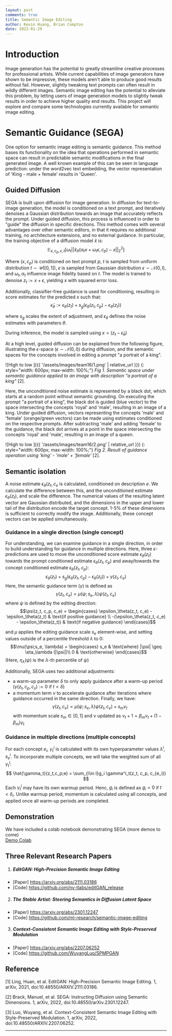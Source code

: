 ```yaml
---
layout: post
comments: true
title: Semantic Image Editing
author: Kevin Huang, Brian Compton
date: 2022-01-29
---
```



# Introduction
Image generation has the potential to greatly streamline creative processes for professional artists. While current capabilities of image generators have shown to be impressive, these models aren't able to produce good results without fail. However, slightly tweaking text prompts can often result in wildly different images. Semantic image editing has the potential to alleviate this problem, by letting users of image generation models to slightly tweak results in order to achieve higher quality end results. This project will explore and compare some technologies currently available for semantic image editing.

# Semantic Guidance (SEGA)
One option for semantic image editing is semantic guidance. This method bases its functionality on the idea that operations performed in semantic space can result in predictable semantic modifications in the final generated image. A well known example of this can be seen in language prediction: under the word2vec text embedding, the vector representation of 'King - male + female' results in 'Queen'. 

## Guided Diffusion
SEGA is built upon diffusion for image generation. In diffusion for text-to-image generation, the model is conditioned on a text prompt, and iteratively denoises a Gaussian distribution towards an image that accurately reflects the prompt. Under guided diffusion, this process is influenced in order to "guide" the diffusion in specific directions. This method comes with several advantages over other semantic editors, in that it requires no additional training, no architecture extensions, and no external guidance. In particular, the training objective of a diffusion model $\hat{x}$ is:
$$\mathbb{E}_{x,c_p,\epsilon,t}[\omega_t || \hat{x}_\theta(\alpha_t x + \omega_t \epsilon, c_p) - x ||^2_2]$$

Where $(x, c_p)$ is conditioned on text prompt $p$, $t$ is sampled from uniform distribution $t \sim \mathcal{U}([0,1])$, $\epsilon$ is sampled from Gaussian distribution $\epsilon \sim \mathcal{N}(0,I)$, and $\omega_t,\alpha_t$ influence image fidelity based on $t$. The model is trained to denoise $z_t := x + \epsilon$, yielding $x$ with squared error loss. 


Additionally, classifier-free guidance is used for conditioning, resulting in score estimates for the predicted $x$ such that:
$$\tilde{\epsilon}_\theta := \epsilon_\theta(z_t) + s_g(\epsilon_\theta(z_t, c_p) - \epsilon_\theta(z_t))$$

where $s_g$ scales the extent of adjustment, and $\epsilon_\theta$ defines the noise estimates with parameters $\theta$. 

During inference, the model is sampled using $x = (z_t - \tilde{\epsilon}_\theta)$

At a high level, guided diffusion can be explained from the following figure, illustrating the $\epsilon$-space ($\epsilon \sim \mathcal{N}(0,I)$) during diffusion, and the semantic spaces for the concepts involved in editing a prompt "a portrait of a king".

![High to low ]({{ '/assets/images/team16/1.png' | relative_url }})
{: style="width: 600px; max-width: 100%;"}
*Fig 1. Semantic space under semantic guidance applied to an image with description "a portrait of a king"* [2].

Here, the unconditioned noise estimate is represented by a black dot, which starts at a random point without semantic grounding. On executing the prompt "a portrait of a king", the black dot is guided (blue vector) to the space intersecting the concepts 'royal' and 'male', resulting in an image of a king. Under guided diffusion, vectors representing the concepts 'male' and 'female' (orange/green vectors) can be made using estimates conditioned on the respective prompts. After subtracting 'male' and adding 'female' to the guidance, the black dot arrives at a point in the space intersecting the concepts 'royal' and 'male', resulting in an image of a queen. 

![High to low ]({{ '/assets/images/team16/2.png' | relative_url }})
{: style="width: 600px; max-width: 100%;"}
*Fig 2. Result of guidance operation using 'king' - 'male' + 'female'* [2].

## Semantic isolation
A noise estimate $\epsilon_\theta(z_t, c_e$ is calculated, conditioned on description $e$. We calculate the difference between this, and the unconditioned estimate $\epsilon_\theta(z_t)$, and scale the difference. The numerical values of the resulting latent vector are Gaussian distributed, and the dimensions in the upper and lower tail of the distribution encode the target concept. 1-5% of these dimensions is sufficient to correctly modify the image. Additionally, these concept vectors can be applied simultaneously. 

### Guidance in a single direction (single concept)
For understanding, we can examine guidance in a single direction, in order to build understanding for guidance in multiple directions.
Here, three $\epsilon$-predictions are used to move the unconditioned score estimate $\epsilon_\theta(z_t)$ towards the prompt conditioned estimate $\epsilon_\theta(z_t, c_p)$ and away/towards the concept conditioned estimate $\epsilon_\theta(z_t, c_p)$:
$$\epsilon_\theta(z_t) + s_g(\epsilon_\theta(z_t, c_p) - \epsilon_\theta(z_t)) + \gamma(z_t, c_e)$$
Here, the semantic guidance term ($\gamma$) is defined as $$\gamma(z_t, c_e) = \mu(\psi;s_e, \lambda)\psi(z_t,c_e)$$
where $\psi$ is defined by the editing direction:
$$\psi(z_t, c_p, c_e) = 
    \begin{cases}
        \epsilon_\theta(z_t, c_e) - \epsilon_\theta(z_t) & \text{if positive guidance} \\
        -(\epsilon_\theta(z_t, c_e) - \epsilon_\theta(z_t)) & \text{if negative guidance}
    \end{cases}$$

and $\mu$ applies the editing guidance scale $s_e$ element-wise, and setting values outside of a percentile threshold $\lambda$ to 0:
$$\mu(\psi;s_e, \lambda) = 
\begin{cases}
  s_e & \text{where} |\psi| \geq \eta_\lambda (|\psi|)\\
  0 & \text{otherwise} 
\end{cases}$$
(Here, $\eta_\lambda(\psi)$ is the $\lambda$-th percentile of $\psi$)

Additionally, SEGA uses two additional adjustments:
 - a warm-up parameter $\delta$ to only apply guidance after a warm-up period ($\gamma(z_t, c_p, c_s) := 0$ if $t < \delta$)
- a momentum term $\nu$ to accelerate guidance after iterations where guidance occurred in the same direction. 
Finally, we have:
$$\gamma(z_t, c_e) = \mu(\psi;s_e, \lambda) \psi(z_t, c_e) + s_m \nu_t$$
with momentum scale $s_m \in [0,1]$ and $\nu$ updated as $\nu_t+1 = \beta_m \nu_t + (1 - \beta_m) \gamma_t$

### Guidance in multiple directions (multiple concepts)
For each concept $e_i$, $\gamma^i_t$ is calculated with its own hyperparameter values $\lambda^i, s^i_e$. To incorporate multiple concepts, we will take the weighted sum of all $\gamma^i_t$:
$$
\hat{\gamma_t}(z_t,c_p;e) = \sum_{i\in I}g_i \gamma^i_t(z_t, c_p, c_{e_i})
$$
Each $\gamma^i_t$ may have its own warmup period. Henc, $g_i$ is defined as $g_i = 0$ if $t < \delta_i$. Unlike warmup period, momentum is calculated using all concepts, and applied once all warm-up periods are completed. 

## Demonstration

We have included a colab notebook demonstrating SEGA (more demos to come) \
[Demo Colab](https://colab.research.google.com/drive/1SPfwN8EOAUBfbxqe6Qw4ckNVgPRueCwU?usp=sharing)






<!--more-->

## Three Relevant Research Papers
1. ##### EditGAN: High-Precision Semantic Image Editing
  - [Paper] https://arxiv.org/abs/2111.03186
  - [Code] https://github.com/nv-tlabs/editGAN_release
2. ##### The Stable Artist: Steering Semantics in Diffusion Latent Space
  - [Paper] https://arxiv.org/abs/2301.12247
  - [Code] https://github.com/ml-research/semantic-image-editing
3. ##### Context-Consistent Semantic Image Editing with Style-Preserved Modulation 
  - [Paper] https://arxiv.org/abs/2207.06252
  - [Code] https://github.com/WuyangLuo/SPMPGAN



## Reference
[1] Ling, Huan, et al. EditGAN: High-Precision Semantic Image Editing. 1, arXiv, 2021, doi:10.48550/ARXIV.2111.03186.

[2] Brack, Manuel, et al. SEGA: Instructing Diffusion using Semantic Dimensions. 1, arXiv, 2022, doi:10.48550/arXiv.2301.12247.

[3] Luo, Wuyang, et al. Context-Consistent Semantic Image Editing with Style-Preserved Modulation. 1, arXiv, 2022, doi:10.48550/ARXIV.2207.06252.

---
